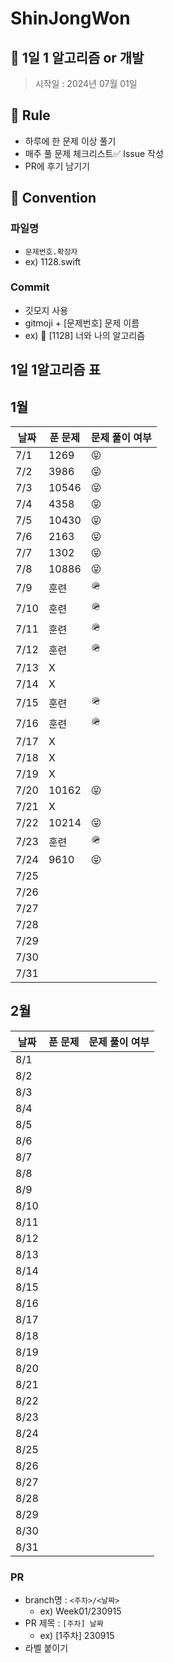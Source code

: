 # ShinJongWon
## 🌱 1일 1 알고리즘 or 개발

> 시작일 : 2024년 07월 01일

## 🍺 Rule
- 하루에 한 문제 이상 풀기
- 매주 풀 문제 체크리스트✅ Issue 작성
- PR에 후기 남기기

## 🍺 Convention
### 파일명
-  `문제번호.확장자` 
-  ex) 1128.swift

### Commit
  - 깃모지 사용
  - gitmoji + [문제번호] 문제 이름
  - ex) 📝 [1128] 너와 나의 알고리즘

## 1일 1알고리즘 표

## 1월

| 날짜 | 푼 문제 | 문제 풀이 여부 |
| ---- | ------- | -------------- |
| 7/1  |  1269   |       😝       |
| 7/2  |  3986   |       😝       |
| 7/3  |  10546  |       😝       |
| 7/4  |  4358   |       😝       |
| 7/5  |  10430  |       😝       |
| 7/6  |  2163   |       😝       |
| 7/7  |  1302   |       😝       |
| 7/8  |  10886  |       😝       |
| 7/9  |   훈련   |       🪖       |
| 7/10 |   훈련   |       🪖       |
| 7/11 |   훈련   |       🪖       |
| 7/12 |   훈련   |       🪖       |
| 7/13 |    X    |                |
| 7/14 |    X    |                |
| 7/15 |   훈련   |       🪖       |
| 7/16 |   훈련   |       🪖       |
| 7/17 |    X    |                |
| 7/18 |    X    |                |
| 7/19 |    X    |                |
| 7/20 |  10162  |       😝       |
| 7/21 |    X    |                |
| 7/22 |  10214  |       😝       |
| 7/23 |   훈련   |       🪖       |
| 7/24 |  9610   |       😝       |
| 7/25 |         |                |
| 7/26 |         |                |
| 7/27 |         |                |
| 7/28 |         |                |
| 7/29 |         |                |
| 7/30 |         |                |
| 7/31 |         |                |

## 2월

| 날짜 | 푼 문제 | 문제 풀이 여부 |
| ---- | ------- | -------------- |
| 8/1  |         |                |
| 8/2  |         |                |
| 8/3  |         |                |
| 8/4  |         |                |
| 8/5  |         |                |
| 8/6  |         |                |
| 8/7  |         |                |
| 8/8  |         |                |
| 8/9  |         |                |
| 8/10 |         |                |
| 8/11 |         |                |
| 8/12 |         |                |
| 8/13 |         |                |
| 8/14 |         |                |
| 8/15 |         |                |
| 8/16 |         |                |
| 8/17 |         |                |
| 8/18 |         |                |
| 8/19 |         |                |
| 8/20 |         |                |
| 8/21 |         |                |
| 8/22 |         |                |
| 8/23 |         |                |
| 8/24 |         |                |
| 8/25 |         |                |
| 8/26 |         |                |
| 8/27 |         |                |
| 8/28 |         |                |
| 8/29 |         |                |
| 8/30 |         |                |
| 8/31 |         |                |

### PR
- branch명 : `<주차>/<날짜>`
  - ex) Week01/230915
- PR 제목 : `[주차] 날짜`
  - ex) [1주차] 230915
- 라벨 붙이기

